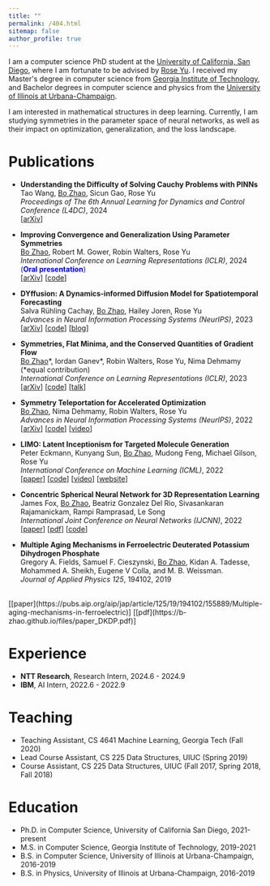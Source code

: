 ```yaml
---
title: ""
permalink: /404.html
sitemap: false
author_profile: true
---
```


I am a computer science PhD student at the [University of California, San Diego](https://www.ucsd.edu), where I am fortunate to be advised by [Rose Yu](https://roseyu.com). I received my Master's degree in computer science from [Georgia Institute of Technology](https://www.gatech.edu), and Bachelor degrees in computer science and physics from the [University of Illinois at Urbana-Champaign](https://illinois.edu). 

I am interested in mathematical structures in deep learning. Currently, I am studying symmetries in the parameter space of neural networks, as well as their impact on optimization, generalization, and the loss landscape.


Publications
======
* **Understanding the Difficulty of Solving Cauchy Problems with PINNs** <br>
Tao Wang, <u>Bo Zhao</u>, Sicun Gao, Rose Yu <br>
*Proceedings of The 6th Annual Learning for Dynamics and Control Conference (L4DC)*, 2024 <br>
[[arXiv](https://arxiv.org/abs/2405.02561)]

* **Improving Convergence and Generalization Using Parameter Symmetries** <br>
<u>Bo Zhao</u>, Robert M. Gower, Robin Walters, Rose Yu <br>
*International Conference on Learning Representations (ICLR)*, 2024 <span style="color:blue">(**Oral presentation**)</span> <br>
[[arXiv](https://arxiv.org/abs/2305.13404)]
[[code](https://github.com/Rose-STL-Lab/Teleportation-Optimization)]

<!--* **Understanding Mode Connectivity via Parameter Space Symmetry** <br>
<u>Bo Zhao</u>, Nima Dehmamy, Robin Walters, Rose Yu <br>
*Unifying Representations in Neural Models Workshop (UniReps)* at NeurIPS 2023 <br>
[[pdf](https://openreview.net/pdf?id=aP2a5i1iUf)]-->

* **DYffusion: A Dynamics-informed Diffusion Model for Spatiotemporal Forecasting** <br>
Salva Rühling Cachay, <u>Bo Zhao</u>, Hailey Joren, Rose Yu <br>
*Advances in Neural Information Processing Systems (NeurIPS)*, 2023 <br>
[[arXiv](https://arxiv.org/abs/2306.01984)]
[[code](https://github.com/Rose-STL-Lab/dyffusion)]
[[blog](https://ucsdml.github.io/2023/12/22/dyffusion.html)]

* **Symmetries, Flat Minima, and the Conserved Quantities of Gradient Flow** <br>
<u>Bo Zhao</u>\*, Iordan Ganev\*, Robin Walters, Rose Yu, Nima Dehmamy (\*equal contribution) <br>
*International Conference on Learning Representations (ICLR)*, 2023 <br>
[[arXiv](https://arxiv.org/abs/2210.17216)]
[[code](https://github.com/Rose-STL-Lab/Gradient-Flow-Symmetry)]
[[talk](https://www.youtube.com/watch?v=6tgJLV06MfE)]

* **Symmetry Teleportation for Accelerated Optimization** <br>
<u>Bo Zhao</u>, Nima Dehmamy, Robin Walters, Rose Yu <br>
*Advances in Neural Information Processing Systems (NeurIPS)*, 2022 <br>
[[arXiv](https://arxiv.org/abs/2205.10637)]
[[code](https://github.com/Rose-STL-Lab/Symmetry-Teleportation)]
[[video](https://slideslive.com/38991922/symmetry-teleportation-for-accelerated-optimization)]

* **LIMO: Latent Inceptionism for Targeted Molecule Generation** <br>
Peter Eckmann, Kunyang Sun, <u>Bo Zhao</u>, Mudong Feng, Michael Gilson, Rose Yu <br>
*International Conference on Machine Learning (ICML)*, 2022 <br>
[[paper](https://proceedings.mlr.press/v162/eckmann22a.html)]
[[code](https://github.com/Rose-STL-Lab/LIMO)]
[[video](https://slideslive.com/38983948/limo-latent-inceptionism-for-targeted-molecule-generation)]
[[website](http://limo-aimd.com)]

* **Concentric Spherical Neural Network for 3D Representation Learning** <br>
James Fox, <u>Bo Zhao</u>, Beatriz Gonzalez Del Rio, Sivasankaran Rajamanickam, Rampi Ramprasad, Le Song <br>
*International Joint Conference on Neural Networks (IJCNN)*, 2022 <br>
[[paper](https://ieeexplore.ieee.org/abstract/document/9892358)]
[[pdf](https://b-zhao.github.io/files/paper_CSNN.pdf)]
[[code](https://github.com/foxjas/CSNN)]

* **Multiple Aging Mechanisms in Ferroelectric Deuterated Potassium Dihydrogen Phosphate** <br>
Gregory A. Fields, Samuel F. Cieszynski, <u>Bo Zhao</u>, Kidan A. Tadesse,  Mohammed A. Sheikh, Eugene V Colla, and M. B. Weissman. <br>
*Journal of Applied Physics 125*, 194102, 2019
 <br>
[[paper](https://pubs.aip.org/aip/jap/article/125/19/194102/155889/Multiple-aging-mechanisms-in-ferroelectric)]
[[pdf](https://b-zhao.github.io/files/paper_DKDP.pdf)]

<!-- Upcoming talks
======
Symmetries, Flat Minima, and the Conserved Quantities of Gradient Flow 

* AI TIME, May 2023
* [Boston Computation Club](https://bstn.cc), July 2023 -->


Experience
======
* **NTT Research**, Research Intern, 2024.6 - 2024.9
* **IBM**, AI Intern, 2022.6 - 2022.9


Teaching
======
* Teaching Assistant, CS 4641 Machine Learning, Georgia Tech (Fall 2020)
* Lead Course Assistant, CS 225 Data Structures, UIUC (Spring 2019)
* Course Assistant, CS 225 Data Structures, UIUC (Fall 2017, Spring 2018, Fall 2018)


Education
======
* Ph.D. in Computer Science, University of California San Diego, 2021-present
* M.S. in Computer Science, Georgia Institute of Technology, 2019-2021
* B.S. in Computer Science, University of Illinois at Urbana-Champaign, 2016-2019
* B.S. in Physics, University of Illinois at Urbana-Champaign, 2016-2019

<!-- Work experience
======
* Summer 2015: Research Assistant
  * Github University
  * Duties included: Tagging issues
  * Supervisor: Professor Git

* Fall 2015: Research Assistant
  * Github University
  * Duties included: Merging pull requests
  * Supervisor: Professor Hub
  
Skills
======
* Skill 1
* Skill 2
  * Sub-skill 2.1
  * Sub-skill 2.2
  * Sub-skill 2.3
* Skill 3


Talks
======
  <ul>{% for post in site.talks %}
    {% include archive-single-talk-cv.html %}
  {% endfor %}</ul>
  
  
Service and leadership
======
* Currently signed in to 43 different slack teams  -->
